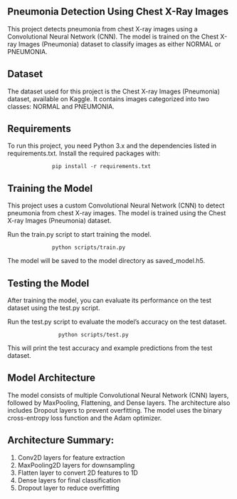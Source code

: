 ## Pneumonia Detection Using Chest X-Ray Images
This project detects pneumonia from chest X-ray images using a Convolutional Neural Network (CNN). The model is trained on the Chest X-ray Images (Pneumonia) dataset to classify images as either NORMAL or PNEUMONIA.


## Dataset
The dataset used for this project is the Chest X-ray Images (Pneumonia) dataset, available on Kaggle. It contains images categorized into two classes: NORMAL and PNEUMONIA.

## Requirements
To run this project, you need Python 3.x and the dependencies listed in requirements.txt. Install the required packages with:

                  pip install -r requirements.txt


## Training the Model
This project uses a custom Convolutional Neural Network (CNN) to detect pneumonia from chest X-ray images. The model is trained using the Chest X-ray Images (Pneumonia) dataset.

Run the train.py script to start training the model.

                  python scripts/train.py

The model will be saved to the model directory as saved_model.h5.


## Testing the Model
After training the model, you can evaluate its performance on the test dataset using the test.py script.

Run the test.py script to evaluate the model’s accuracy on the test dataset. 

                    python scripts/test.py

This will print the test accuracy and example predictions from the test dataset.


## Model Architecture
The model consists of multiple Convolutional Neural Network (CNN) layers, followed by MaxPooling, Flattening, and Dense layers. The architecture also includes Dropout layers to prevent overfitting. The model uses the binary cross-entropy loss function and the Adam optimizer.


## Architecture Summary:
1. Conv2D layers for feature extraction
2. MaxPooling2D layers for downsampling
3. Flatten layer to convert 2D features to 1D
4. Dense layers for final classification
5. Dropout layer to reduce overfitting